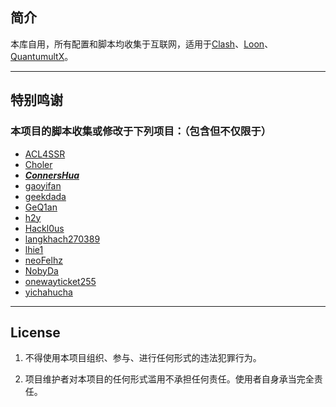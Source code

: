 ## 简介

本库自用，所有配置和脚本均收集于互联网，适用于[Clash](https://github.com/Dreamacro/clash/blob/master/README.md)、[Loon](https://github.com/Loon0x00/LoonManual)、[QuantumultX](https://github.com/crossutility/Quantumult-X)。

---

## 特别鸣谢

### 本项目的脚本收集或修改于下列项目：（包含但不仅限于）

* [ACL4SSR](https://github.com/ACL4SSR/ACL4SSR)
* [Choler](https://github.com/Choler)
* [***ConnersHua***](https://github.com/ConnersHua)
* [gaoyifan](https://github.com/gaoyifan)
* [geekdada](https://github.com/geekdada)
* [GeQ1an](https://github.com/GeQ1an)
* [h2y](https://github.com/h2y)
* [Hackl0us](https://github.com/Hackl0us)
* [langkhach270389](https://github.com/langkhach270389)
* [lhie1](https://github.com/lhie1)
* [neoFelhz](https://github.com/neoFelhz)
* [NobyDa](https://github.com/NobyDa)
* [onewayticket255](https://github.com/onewayticket255)
* [yichahucha](https://github.com/yichahucha)

---

## License

1. 不得使用本项目组织、参与、进行任何形式的违法犯罪行为。

2. 项目维护者对本项目的任何形式滥用不承担任何责任。使用者自身承当完全责任。